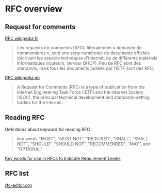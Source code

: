 # RFC overview

## Request for comments

[RFC wikipedia fr](https://fr.wikipedia.org/wiki/Request_for_comments)

> Les requests for comments (RFC), littéralement « demande de commentaires », sont une série numérotée de documents officiels décrivant les aspects techniques d'Internet, ou de différents matériels informatiques (routeurs, serveur DHCP). Peu de RFC sont des standards, mais tous les documents publiés par l'IETF sont des RFC.

[RFC wikipedia en](https://en.wikipedia.org/wiki/Request_for_Comments)

> A Request for Comments (RFC) is a type of publication from the Internet Engineering Task Force (IETF) and the Internet Society (ISOC), the principal technical development and standards-setting bodies for the Internet.

## Reading RFC

Definitions about keyword for reading RFC :

> key words "MUST", "MUST NOT", "REQUIRED", "SHALL", "SHALL NOT", "SHOULD", "SHOULD NOT", "RECOMMENDED", "MAY", and "OPTIONAL"

[Key words for use in RFCs to Indicate Requirement Levels](https://www.ietf.org/rfc/rfc2119.txt)

## RFC list

[rfc-editor.org](http://www.rfc-editor.org/retrieve/)

